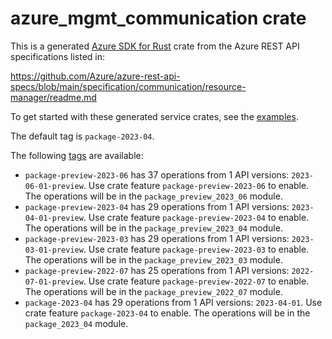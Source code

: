 # azure_mgmt_communication crate

This is a generated [Azure SDK for Rust](https://github.com/Azure/azure-sdk-for-rust) crate from the Azure REST API specifications listed in:

https://github.com/Azure/azure-rest-api-specs/blob/main/specification/communication/resource-manager/readme.md

To get started with these generated service crates, see the [examples](https://github.com/Azure/azure-sdk-for-rust/blob/main/services/README.md#examples).

The default tag is `package-2023-04`.

The following [tags](https://github.com/Azure/azure-sdk-for-rust/blob/main/services/tags.md) are available:

- `package-preview-2023-06` has 37 operations from 1 API versions: `2023-06-01-preview`. Use crate feature `package-preview-2023-06` to enable. The operations will be in the `package_preview_2023_06` module.
- `package-preview-2023-04` has 29 operations from 1 API versions: `2023-04-01-preview`. Use crate feature `package-preview-2023-04` to enable. The operations will be in the `package_preview_2023_04` module.
- `package-preview-2023-03` has 29 operations from 1 API versions: `2023-03-01-preview`. Use crate feature `package-preview-2023-03` to enable. The operations will be in the `package_preview_2023_03` module.
- `package-preview-2022-07` has 25 operations from 1 API versions: `2022-07-01-preview`. Use crate feature `package-preview-2022-07` to enable. The operations will be in the `package_preview_2022_07` module.
- `package-2023-04` has 29 operations from 1 API versions: `2023-04-01`. Use crate feature `package-2023-04` to enable. The operations will be in the `package_2023_04` module.
